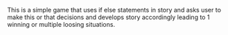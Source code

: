 This is a simple game that uses if else statements in story and asks user to make this or that decisions and 
develops story accordingly leading to 1 winning or multiple loosing situations. 